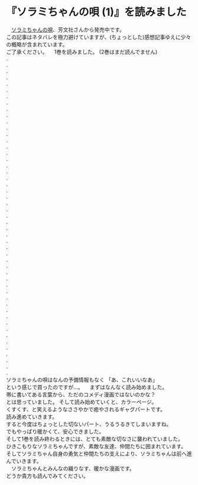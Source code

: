 『ソラミちゃんの唄 (1)』を読みました
====================================

　[ソラミちゃんの唄](http://www.amazon.co.jp/%E3%82%BD%E3%83%A9%E3%83%9F%E3%81%A1%E3%82%83%E3%82%93%E3%81%AE%E5%94%84-1-%E3%81%BE%E3%82%93%E3%81%8C%E3%82%BF%E3%82%A4%E3%83%A0KR%E3%82%B3%E3%83%9F%E3%83%83%E3%82%AF%E3%82%B9-%E3%83%8E%E3%83%83%E3%83%84/dp/4832243411)、芳文社さんから発売中です。  
この記事はネタバレを極力避けていますが、(ちょっとした)感想記事ゆえに少々の概略が含まれています。  
ご了承ください。 　1巻を読みました。 (2巻はまだ読んでません)  
.  
.  
.  
.  
.  
.  
.  
.  
.  
.  
.  
.  
.  
.  
.  
.  
.  
.  
.  
.  
.  
.  
.  
.  
.  
.  
.  
.  
.  
.  
.  
.  
.  
.  
.  
.  
.  
.  
.  
.  
.  
.  
.  
.  
.  
.  
.  
.  
.  
.  
.  
ソラミちゃんの唄はなんの予備情報もなく 「あ、これいいなあ」  
という感じで買ったのですが…。 　まずはなんなく読み始めました。  
帯に書いてある言葉から、ただのコメディ漫画ではないのかな？  
とは思っていました。 そして読み始めていくと、カラーページ。  
くすくす、と笑えるようなささやかで癒やされるギャグパートです。  
読み進めていきます。  
すると今度はちょっとした切ないパート、うるうるきてしまいますね。  
でもやっぱり暖かくて、安心できました。  
そして1巻を読み終わるときには、とても素敵な切なさに襲われていました。  
ひきこもりなソラミちゃんですが、素敵な友達、仲間たちに囲まれています。  
そしてソラミちゃん自身の勇気と仲間たちの支えにより、ソラミちゃんは前へ進んでいきます。  
　ソラミちゃんとみんなの織りなす、暖かな漫画です。  
どうか貴方も読んでみてください。
